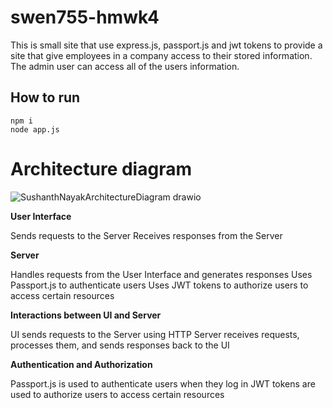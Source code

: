 # swen755-hmwk4
This is small site that use express.js, passport.js and jwt tokens to provide a site that give employees in a company access to their stored information. The admin user can access all of the users information.
## How to run
`npm i`<br>
`node app.js`

# Architecture diagram

![SushanthNayakArchitectureDiagram drawio](https://github.com/jagrat7/swen755-hmwk4/assets/114597609/8090a3e2-ab48-466c-a5ea-38c875d06031)   


**User Interface**

Sends requests to the Server
Receives responses from the Server

**Server**

Handles requests from the User Interface and generates responses
Uses Passport.js to authenticate users
Uses JWT tokens to authorize users to access certain resources

**Interactions between UI and Server**

UI sends requests to the Server using HTTP
Server receives requests, processes them, and sends responses back to the UI

**Authentication and Authorization**

Passport.js is used to authenticate users when they log in
JWT tokens are used to authorize users to access certain resources
